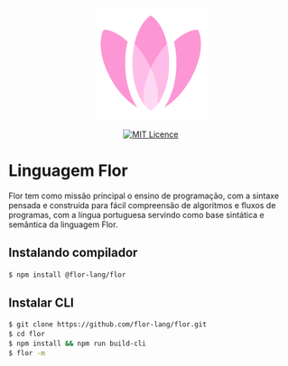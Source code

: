 <p align="center">
  <img alt="Logo" src="./doc/logo.png" width="200px">
</p>

<p align="center">
  <a href="https://opensource.org/licenses/MIT">
    <img src="https://img.shields.io/badge/License-MIT-yellow.svg" alt="MIT Licence">
  </a>
</p>

# Linguagem Flor

Flor tem como missão principal o ensino de programação, com a sintaxe pensada e construída para fácil compreensão de algoritmos e fluxos de programas, com a língua portuguesa servindo como base sintática e semântica da linguagem Flor.


## Instalando compilador

```bash
$ npm install @flor-lang/flor
```

## Instalar CLI

```bash
$ git clone https://github.com/flor-lang/flor.git
$ cd flor
$ npm install && npm run build-cli
$ flor -m
```
